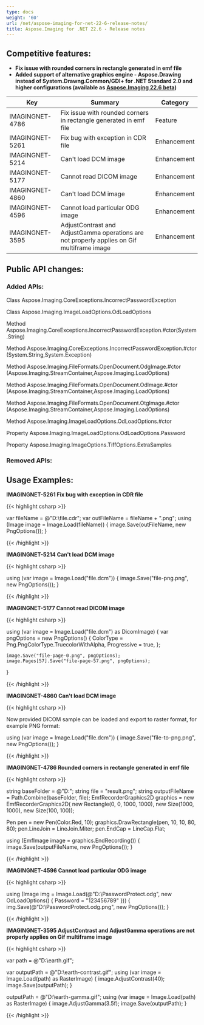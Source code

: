 ```yaml
---
type: docs
weight: '60'
url: /net/aspose-imaging-for-net-22-6-release-notes/
title: Aspose.Imaging for .NET 22.6 - Release notes
---
```


## Competitive features:

- **Fix issue with rounded corners in rectangle generated in emf file**
- **Added support of alternative graphics engine - Aspose.Drawing  instead of System.Drawng.Common/GDI+ for .NET Standard 2.0 and higher configurations (available as [Aspose.Imaging 22.6 beta](https://www.nuget.org/packages/Aspose.Imaging/22.6.0-beta2))**

| **Key**         | **Summary**                                                                                                                                                              | **Category** |
|-----------------|--------------------------------------------------------------------------------------------------------------------------------------------------------------------------|--------------|
| IMAGINGNET-4786 | Fix issue with rounded corners in rectangle generated in emf file                                                                                                                                  | Feature      |
| IMAGINGNET-5261 | Fix bug with exception in CDR file                                                                                                                                  | Enhancement      |
| IMAGINGNET-5214 | Can't load DCM image                                                                                                                                  | Enhancement      |
| IMAGINGNET-5177 | Cannot read DICOM image                                                                                                                                  | Enhancement      |
| IMAGINGNET-4860 | Can't load DCM image                                                                                                                                  | Enhancement      |
| IMAGINGNET-4596 | Cannot load particular ODG image                                                                                                                                  | Enhancement      |
| IMAGINGNET-3595 | AdjustContrast and AdjustGamma operations are not properly applies on Gif multiframe image                                                                                                                                  | Enhancement      |

## Public API changes:

### Added APIs:

Class    Aspose.Imaging.CoreExceptions.IncorrectPasswordException

Class    Aspose.Imaging.ImageLoadOptions.OdLoadOptions

Method    Aspose.Imaging.CoreExceptions.IncorrectPasswordException.#ctor(System.String)

Method    Aspose.Imaging.CoreExceptions.IncorrectPasswordException.#ctor
(System.String,System.Exception)

Method    Aspose.Imaging.FileFormats.OpenDocument.OdgImage.#ctor
(Aspose.Imaging.StreamContainer,Aspose.Imaging.LoadOptions)

Method    Aspose.Imaging.FileFormats.OpenDocument.OdImage.#ctor
(Aspose.Imaging.StreamContainer,Aspose.Imaging.LoadOptions)

Method    Aspose.Imaging.FileFormats.OpenDocument.OtgImage.#ctor
(Aspose.Imaging.StreamContainer,Aspose.Imaging.LoadOptions)

Method    Aspose.Imaging.ImageLoadOptions.OdLoadOptions.#ctor

Property    Aspose.Imaging.ImageLoadOptions.OdLoadOptions.Password

Property    Aspose.Imaging.ImageOptions.TiffOptions.ExtraSamples



### Removed APIs:

## Usage Examples:

**IMAGINGNET-5261 Fix bug with exception in CDR file**

{{< highlight csharp >}}

var fileName = @"D:\file.cdr";
var outFileName = fileName + ".png";
using (Image image = Image.Load(fileName))
{
    image.Save(outFileName, new PngOptions());
}

{{< /highlight >}}

**IMAGINGNET-5214 Can't load DCM image**

{{< highlight csharp >}}

using (var image = Image.Load("file.dcm"))
{
    image.Save("file-png.png", new PngOptions());
}

{{< /highlight >}}

**IMAGINGNET-5177 Cannot read DICOM image**

{{< highlight csharp >}}

using (var image = Image.Load("file.dcm") as DicomImage)
{
    var pngOptions = new PngOptions()
    {
        ColorType = Png.PngColorType.TruecolorWithAlpha,
        Progressive = true,
    };

    image.Save("file-page-0.png", pngOptions);
    image.Pages[57].Save("file-page-57.png", pngOptions);
}

{{< /highlight >}}

**IMAGINGNET-4860 Can't load DCM image**

{{< highlight csharp >}}

Now provided DICOM sample can be loaded and export to raster format, for example PNG format:

using (var image = Image.Load("file.dcm"))
{
    image.Save("file-to-png.png", new PngOptions());
}

{{< /highlight >}}

**IMAGINGNET-4786 Rounded corners in rectangle generated in emf file**

{{< highlight csharp >}}

string baseFolder = @"D:\";
string file = "result.png";
string outputFileName = Path.Combine(baseFolder, file);
EmfRecorderGraphics2D graphics = new EmfRecorderGraphics2D(
    new Rectangle(0, 0, 1000, 1000),
    new Size(1000, 1000),
    new Size(100, 100));

Pen pen = new Pen(Color.Red, 10);
graphics.DrawRectangle(pen, 10, 10, 80, 80);
pen.LineJoin = LineJoin.Miter;
pen.EndCap = LineCap.Flat;

using (EmfImage image = graphics.EndRecording())
{
    image.Save(outputFileName, new PngOptions());
}

{{< /highlight >}}

**IMAGINGNET-4596 Cannot load particular ODG image**

{{< highlight csharp >}}

using (Image img = Image.Load(@"D:\PasswordProtect.odg", new OdLoadOptions() { Password = "123456789" }))
{
    img.Save(@"D:\PasswordProtect.odg.png", new PngOptions());
}

{{< /highlight >}}

**IMAGINGNET-3595 AdjustContrast and AdjustGamma operations are not properly applies on Gif multiframe image**

{{< highlight csharp >}}

var path = @"D:\earth.gif";

var outputPath = @"D:\earth-contrast.gif";
using (var image = Image.Load(path) as RasterImage)
{
    image.AdjustContrast(40);
    image.Save(outputPath);
}

outputPath = @"D:\earth-gamma.gif";
using (var image = Image.Load(path) as RasterImage)
{
    image.AdjustGamma(3.5f);
    image.Save(outputPath);
}

{{< /highlight >}}

